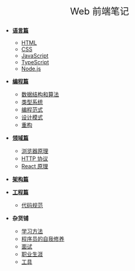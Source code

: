 <div align="center">
    <p style="font-size: 24px;">Web 前端笔记</p>
</div>

- [**语言篇**](languages/index.md)
    - [HTML](languages/html.md)
    - [CSS](languages/css.md)
    - [JavaScript](languages/javascript)   
    - [TypeScript](languages/typescript.md)
    - [Node.js](languages/node.js.md)

- [**编程篇**](programming/index.md)
    - [数据结构和算法](programming/data-structure-and-algorithms)
    - [类型系统](programming/types.md)
    - [编程范式](programming/programming-paradigm.md)
    - [设计模式](programming/design-patterns.md)
    - [重构](programming/refactoring.md)

- [**领域篇**](domain/index.md)
    - [浏览器原理](domain/browser.md)
    - [HTTP 协议](domain/http.md)
    - [React 原理](domain/react.md)

- [**架构篇**]()

- [**工程篇**]()
    - [代码规范]()


- **杂货铺**
    - [学习方法](www/study.md)
    - [程序员的自我修养](www/selfboot.md)
    - [面试](www/interview.md)
    - [职业生涯](www/career.md)
    - [工具](www/tools.md)
 




